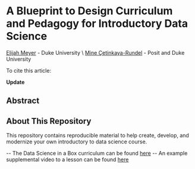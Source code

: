 # A Blueprint to Design Curriculum and Pedagogy for Introductory Data Science

[Elijah Meyer](https://elijahmeyer3.github.io/) - Duke University \\
[Mine Çetinkaya-Rundel](https://mine-cr.com/) - Posit and Duke University

To cite this article:

**Update** 

## Abstract 

## About This Repository 

This repository contains reproducible material to help create, develop, and modernize your own introductory to data science course. 

-- The Data Science in a Box curriculum can be found [here](https://datasciencebox.org/hello)
-- An example supplemental video to a lesson can be found [here](https://www.youtube.com/watch?v=Ux85eR3h9hw)


